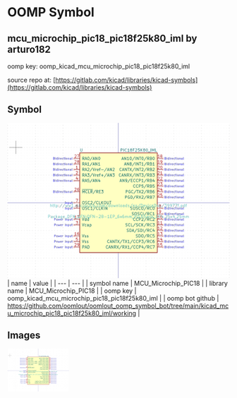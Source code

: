 # OOMP Symbol  
## mcu_microchip_pic18_pic18f25k80_iml  by arturo182  
  
oomp key: oomp_kicad_mcu_microchip_pic18_pic18f25k80_iml  
  
source repo at: [https://gitlab.com/kicad/libraries/kicad-symbols](https://gitlab.com/kicad/libraries/kicad-symbols)  
## Symbol  
  
[![working.png](working_600.png)](working.png)  
| name | value | 
| --- | --- | 
| symbol name | MCU_Microchip_PIC18 | 
| library name | MCU_Microchip_PIC18 | 
| oomp key | oomp_kicad_mcu_microchip_pic18_pic18f25k80_iml | 
| oomp bot github | https://github.com/oomlout/oomlout_oomp_symbol_bot/tree/main/kicad_mcu_microchip_pic18_pic18f25k80_iml/working | 
## Images  
  
[![working.png](working_140.png)](working.png)  
